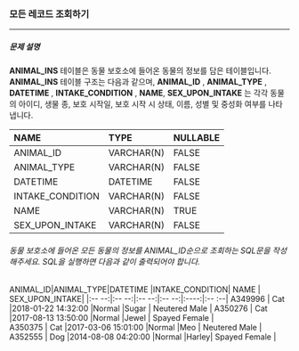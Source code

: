 ### 모든 레코드 조회하기

***

##### 문제 설명
**ANIMAL_INS** 테이블은 동물 보호소에 들어온 동물의 정보를 담은 테이블입니다. **ANIMAL_INS**  테이블 구조는 다음과 같으며, **ANIMAL_ID** , **ANIMAL_TYPE** , **DATETIME** ,  **INTAKE_CONDITION** , **NAME**, **SEX_UPON_INTAKE** 는 각각 동물의 아이디, 생물 종, 보호 시작일, 보호 시작 시 상태, 이름, 성별 및 중성화 여부를 나타냅니다.

NAME	           |TYPE      |NULLABLE
|:--             |:--       |:--
ANIMAL_ID	       |VARCHAR(N)|FALSE    
ANIMAL_TYPE      |VARCHAR(N)|	FALSE   
DATETIME	       |DATETIME	|FALSE    
INTAKE_CONDITION |VARCHAR(N)|FALSE    
NAME	           |VARCHAR(N)|	TRUE    
SEX_UPON_INTAKE  |VARCHAR(N)|FALSE    

###### 동물 보호소에 들어온 모든 동물의 정보를 ANIMAL_ID순으로 조회하는 SQL문을 작성해주세요. SQL을 실행하면 다음과 같이 출력되어야 합니다.

ANIMAL_ID|ANIMAL_TYPE|DATETIME               |INTAKE_CONDITION|	NAME |	SEX_UPON_INTAKE|
|:--  --:|:--     --:|:--                 --:|:--          --:|:----:|:--           :--|
A349996  |	  Cat    |2018-01-22 14:32:00    |Normal          |Sugar |	Neutered Male  |
A350276  |	  Cat    |2017-08-13 13:50:00    |Normal          |Jewel |	Spayed Female  |  
A350375  |	  Cat    |2017-03-06 15:01:00    |Normal          |Meo   |	Neutered Male  |
A352555  |	  Dog    |2014-08-08 04:20:00    |Normal          |Harley|	Spayed Female  |
